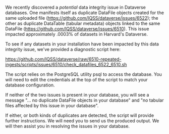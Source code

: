 We recently discovered a *potential* data integrity issue in
Dataverse databases.  One manifests itself as duplicate DataFile
objects created for the same uploaded file (https://github.com/IQSS/dataverse/issues/6522); the other as duplicate
DataTable (tabular metadata) objects linked to the same
DataFile (https://github.com/IQSS/dataverse/issues/6510). This issue impacted approximately .0003% of datasets in Harvard's Dataverse.  

To see if any datasets in your installation have been impacted by this data integrity issue, we've provided a diagnostic script here:

https://github.com/IQSS/dataverse/raw/6510-repeated-ingests/scripts/issues/6510/check_datafiles_6522_6510.sh

The script relies on the PostgreSQL utility psql to access the
database. You will need to edit the credentials at the top of the script
to match your database configuration.

If neither of the two issues is present in your database, you will see
a message "... no duplicate DataFile objects in your database" and "no
tabular files affected by this issue in your database".

If either, or both kinds of duplicates are detected, the script will
provide further instructions. We will need you to send us the produced
output. We will then assist you in resolving the issues in your
database.
